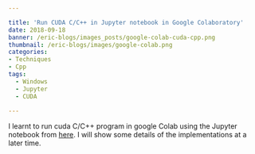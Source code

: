 ```yaml
---

title: 'Run CUDA C/C++ in Jupyter notebook in Google Colaboratory'
date: 2018-09-18
banner: /eric-blogs/images_posts/google-colab-cuda-cpp.png
thumbnail: /eric-blogs/images/google-colab.png
categories:
- Techniques
- Cpp
tags:
  - Windows
  - Jupyter
  - CUDA
  
---
```


I learnt to run cuda C/C++ program in google Colab using the Jupyter notebook from [here](https://medium.com/@iphoenix179/running-cuda-c-c-in-jupyter-or-how-to-run-nvcc-in-google-colab-663d33f53772). I will show some details of the implementations at a later time.

<!--more-->


